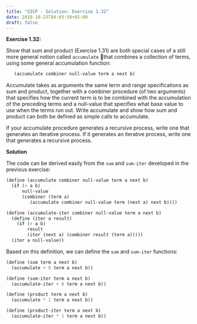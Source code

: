 ```yaml
---
title: "SICP - Solution: Exercise 1.32"
date: 2018-10-25T04:03:58+02:00
draft: false
---
```


**Exercise 1.32:**

Show that sum and product (Exercise 1.31) are both special cases of a still more general notion called `accumulate` that combines a collection of terms, using some general accumulation function:

```scheme
   (accumulate combiner null-value term a next b)
```

Accumulate takes as arguments the same term and range specifications as sum and product, together with a combiner procedure (of two arguments) that specifies how the current term is to be combined with the accumulation of the preceding terms and a null-value that specifies what base value to use when the terms run out. Write accumulate and show how sum and product can both be defined as simple calls to accumulate.

If your accumulate procedure generates a recursive process, write one that generates an iterative process. If it generates an iterative process, write one that generates a recursive process.

**Solution**

The code can be derived easily from the `sum` and `sum-iter` developed in the previous exercise:

```scheme
(define (accumulate combiner null-value term a next b)
  (if (> a b)
      null-value
      (combiner (term a)
         (accumulate combiner null-value term (next a) next b))))

(define (accumulate-iter combiner null-value term a next b)
  (define (iter a result)
    (if (> a b)
        result
        (iter (next a) (combiner result (term a)))))
  (iter a null-value))
```

Based on this definition, we can define the `sum` and `sum-iter` functions:

```scheme
(define (sum term a next b)
  (accumulate + 0 term a next b))

(define (sum-iter term a next b)
  (accumulate-iter + 0 term a next b))

(define (product term a next b)
  (accumulate * 1 term a next b))

(define (product-iter term a next b)
  (accumulate-iter * 1 term a next b))
```
